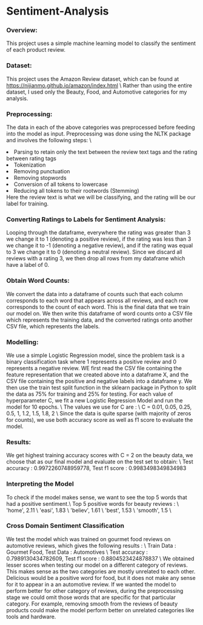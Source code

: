 # Sentiment-Analysis

### Overview:
This project uses a simple machine learning model to classify the sentiment of each product review.

### Dataset:
This project uses the Amazon Review dataset, which can be found at https://nijianmo.github.io/amazon/index.html \\
Rather than using the entire dataset, I used only the Beauty, Food, and Automotive categories for my analysis.

### Preprocessing:
The data in each of the above categories was preprocessed before feeding into the model as input. Preprocessing was done using the NLTK package and involves the following steps: \\
<li>Parsing to retain only the text between the review text tags and the rating between rating tags </li>
<li> Tokenization </li>
<li> Removing punctuation </li>
<li> Removing stopwords </li>
<li> Conversion of all tokens to lowercase </li>
<li> Reducing all tokens to their rootwords (Stemming) </li>
Here the review text is what we will be classifying, and the rating will be our label for training.

###  Converting Ratings to Labels for Sentiment Analysis:
Looping through the dataframe, everywhere the rating was greater than 3 we change it to 1
(denoting a positive review), if the rating was less than 3 we change it to -1 (denoting a negative
review), and if the rating was equal to 3 we change it to 0 (denoting a neutral review). Since we
discard all reviews with a rating 3, we then drop all rows from my dataframe which have a label
of 0.

###  Obtain Word Counts:
We convert the data into a dataframe of counts such that each column corresponds to
each word that appears across all reviews, and each row corresponds to the count of each
word. This is the final data that we train our model on. We then write this dataframe of word counts onto a CSV file which represents the training
data, and the converted ratings onto another CSV file, which represents the labels.

### Modelling:
We use a simple Logistic Regression model, since the problem task is a binary classification task
where 1 represents a positive review and 0 represents a negative review. WE first read the CSV file containing the feature representation that we created above into a dataframe
X, and the CSV file containing the positive and negative labels into a dataframe y.
We then use the train test split function in the sklearn package in Python to split the data as
75% for training and 25% for testing.
For each value of hyperparameter C, we fit a new Logistic Regression Model and run the
model for 10 epochs. \\
The values we use for C are : \\
C = 0.01, 0.05, 0.25, 0.5, 1, 1.2, 1.5, 1.8, 2 \\
Since the data is quite sparse (with majority of zeros for counts), we use both accuracy score as
well as f1 score to evaluate the model.

### Results:
We get highest training accuracy scores with C = 2 on the beauty data, we choose that as our final model and evaluate on the test set to obtain: \\
Test accuracy : 0.9972260748959778, Test f1 score : 0.9983498349834983

###  Interpreting the Model
To check if the model makes sense, we want to see the top 5 words that had a positive sentiment.\\
Top 5 positive words for beauty reviews : \\
'home', 2.11 \\
'easi', 1.83 \\
'believ', 1.61 \\
'best', 1.53 \\
'smooth', 1.5 \\

###  Cross Domain Sentiment Classification
We test the model which was trained on gourmet food reviews on automotive reviews, which gives the following results : \\
Train Data : Gourmet Food, Test Data : Automotives \\
Test accuracy : 0.7989130434782609, Test f1 score : 0.8804523424878837 \\
We obtained lesser scores when testing our model on a different category of reviews. This
makes sense as the two categories are mostly unrelated to each other. Delicious would be a
positive word for food, but it does not make any sense for it to appear in a an automotive review.
If we wanted the model to perform better for other category of reviews, during the preprocessing stage we could omit those words that are specific for that particular category.
For example, removing smooth from the reviews of beauty products could make the model
perform better on unrelated categories like tools and hardware.




